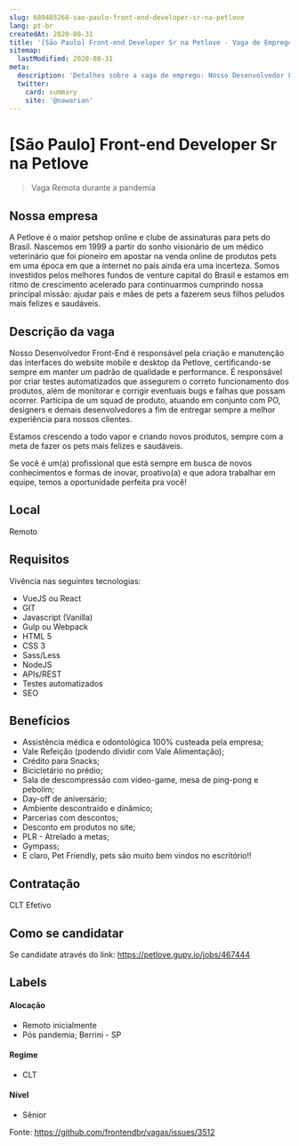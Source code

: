 ```yaml
---
slug: 689405260-sao-paulo-front-end-developer-sr-na-petlove
lang: pt-br
createdAt: 2020-08-31
title: '[São Paulo] Front-end Developer Sr na Petlove - Vaga de Emprego'
sitemap:
  lastModified: 2020-08-31
meta:
  description: 'Detalhes sobre a vaga de emprego: Nosso Desenvolvedor Front-End é responsável pela criação e manutenção das interfaces do website mobile e desktop da Petlove, certificando-se sempre em manter um padrão de qualidade e performance. É responsável por criar testes automatizados que assegurem o correto funcionamento dos produtos, além de monitorar e corrigir eventuais bugs e falhas que possam ocorrer. Participa de um squad de produto, atuando em conjunto com PO, designers e demais desenvolvedores a fim de entregar sempre a melhor experiência para nossos clientes. Estamos crescendo a todo vapor e criando novos produtos, sempre com a meta de fazer os pets mais felizes e saudáveis. Se você é um(a) profissional que está sempre em busca de novos conhecimentos e formas de inovar, proativo(a) e que adora trabalhar em equipe, temos a oportunidade perfeita pra você!'
  twitter:
    card: summary
    site: '@nawarian'
---
```


# [São Paulo] Front-end Developer Sr na Petlove

<!-- 
==================================================
POR FAVOR, SÓ POSTE SE A VAGA FOR PARA FRONT-END!

Não faça distinção de gênero no título da vaga.

Use: "Front-End Developer" ao invés de 
"Desenvolvedor Front-End" \o/

Exemplo: `[São Paulo] Front-End Developer na NOME DA EMPRESA`
==================================================
-->

<!--
==================================================
Caso a vaga for remoto durante a pandemia deixar a linha abaixo
==================================================
-->
> Vaga Remota durante a pandemia

## Nossa empresa

A Petlove é o maior petshop online e clube de assinaturas para pets do Brasil. Nascemos em 1999 a partir do sonho visionário de um médico veterinário que foi pioneiro em apostar na venda online de produtos pets em uma época em que a internet no país ainda era uma incerteza. Somos investidos pelos melhores fundos de venture capital do Brasil e estamos em ritmo de crescimento acelerado para continuarmos cumprindo nossa principal missão: ajudar pais e mães de pets a fazerem seus filhos peludos mais felizes e saudáveis. 

## Descrição da vaga

Nosso Desenvolvedor Front-End é responsável pela criação e manutenção das interfaces do website mobile e desktop da Petlove, certificando-se sempre em manter um padrão de qualidade e performance. É responsável por criar testes automatizados que assegurem o correto funcionamento dos produtos, além de monitorar e corrigir eventuais bugs e falhas que possam ocorrer. Participa de um squad de produto, atuando em conjunto com PO, designers e demais desenvolvedores a fim de entregar sempre a melhor experiência para nossos clientes.

Estamos crescendo a todo vapor e criando novos produtos, sempre com a meta de fazer os pets mais felizes e saudáveis.

Se você é um(a) profissional que está sempre em busca de novos conhecimentos e formas de inovar, proativo(a) e que adora trabalhar em equipe, temos a oportunidade perfeita pra você!

## Local

Remoto

## Requisitos

Vivência nas seguintes tecnologias:

- VueJS ou React
- GIT
- Javascript (Vanilla)
- Gulp ou Webpack
- HTML 5
- CSS 3
- Sass/Less
- NodeJS
- APIs/REST
- Testes automatizados
- SEO

## Benefícios

- Assistência médica e odontológica 100% custeada pela empresa;
- Vale Refeição (podendo dividir com Vale Alimentação);
- Crédito para Snacks;
- Bicicletário no prédio;
- Sala de descompressão com vídeo-game, mesa de ping-pong e pebolim;
- Day-off de aniversário;
- Ambiente descontraído e dinâmico;
- Parcerias com descontos;
- Desconto em produtos no site;
- PLR - Atrelado a metas;
- Gympass;
- E claro, Pet Friendly, pets são muito bem vindos no escritório!!

## Contratação

CLT Efetivo

## Como se candidatar

Se candidate através do link: https://petlove.gupy.io/jobs/467444

## Labels
<!-- retire os labels que não fazem sentido à vaga -->

#### Alocação
- Remoto inicialmente
- Pós pandemia; Berrini - SP 

#### Regime
- CLT

#### Nível
- Sênior





Fonte: https://github.com/frontendbr/vagas/issues/3512
